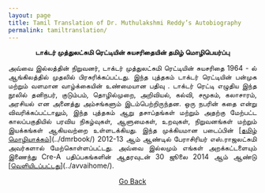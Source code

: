 ```yaml
---
layout: page
title: Tamil Translation of Dr. Muthulakshmi Reddy’s Autobiography
permalink: tamiltranslation/
---
```


<p style="text-align: center;"><strong>டாக்டர் முத்துலட்சுமி ரெட்டியின் சுயசரிதையின் தமிழ் மொழிபெயர்ப்பு</strong></p>

<p style="text-align:justify; text-justify: inter-word">அவ்வை இல்லத்தின் நிறுவனர், டாக்டர் முத்துலட்சுமி ரெட்டியின் சுயசரிதை 1964 - ல் ஆங்கிலத்தில் முதலில் பிரசுரிக்கப்பட்டது. இந்த புத்தகம்  டாக்டர் ரெட்டியின் பன்முக மற்றும் வளமான வாழ்க்கையின் உண்மையான பதிவு . டாக்டர் ரெட்டி எழுதிய இந்த நூலில் தனிநபர், குடும்பம், தொழில்முறை, அறிவியல், கல்வி, சமூகம், கலாசாரம், அரசியல் என அனைத்து அம்சங்களும் இடம்பெற்றிருந்தன. ஒரு நபரின் கதை என்று விவரிக்கப்பட்டாலும், இந்த புத்தகம் ஆறு தசாப்தங்கள் மற்றும் அதற்கு மேற்பட்ட காலப்பகுதியில் பரவிய நிகழ்வுகள், ஆளுமைகள், உறவுகள், நிறுவனங்கள் மற்றும் இயக்கங்கள் ஆகியவற்றை உள்ளடக்கியது. இந்த முக்கியமான படைப்பின் [<span style="text-decoration: underline">தமிழ் மொழியாக்கம்</span>](../dmrbook/) 2012-13 ஆம் ஆண்டில் பேராசிரியர் எஸ்.ராஜலட்சுமி அவர்களால் மேற்கொள்ளப்பட்டது. அவ்வை இல்லமும் எங்கள் அறக்கட்டளையும் இணைந்து Cre-A பதிப்பகங்களின் ஆதரவுடன் 30 ஜூலை  2014 ஆம் ஆண்டு  [<span style="text-decoration: underline">வெளியிடப்பட்டது</span>](../avvaihome/).</p>

<p style="text-align: center;"><a href="#" onClick="history.go(-1)">Go Back</a></p>
